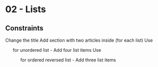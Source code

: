 # 02 - Lists

## Constraints
 Change the title
 Add section with two articles inside (for each list)
 Use <ul> for unordered list
	- Add four list items
 Use <ol reversed> for ordered reversed list
	- Add three list items